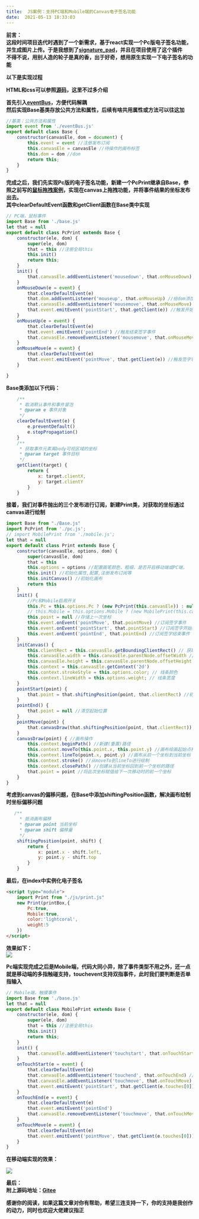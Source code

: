 ```yaml
---
title:  JS案例：支持PC端和Mobile端的Canvas电子签名功能 
date:  2021-05-13 18:33:03 
---
```

**前言：  
这段时间项目迭代时遇到了一个新需求，基于react实现一个Pc版电子签名功能，并生成图片上传。于是我想到了[signature\_pad](https://github.com/szimek/signature_pad/)，并且在项目使用了这个插件  
不得不说，用别人造的轮子是真的香，出于好奇，想用原生实现一下电子签名的功能**

**以下是实现过程**

**HTML和css可以参照[源码](https://gitee.com/DieHunter/myCode/tree/master/PrintPen)，这里不过多介绍**

**首先引入[eventBus](https://gitee.com/DieHunter/myCode/blob/master/%E8%A7%82%E5%AF%9F%E8%80%85%E6%A8%A1%E5%BC%8F&%E5%8F%91%E5%B8%83%E8%80%85%E8%AE%A2%E9%98%85%E8%80%85%E6%A8%A1%E5%BC%8F/PubSubPattern/js/eventBus.js)，方便代码解耦  
然后实现Base基类存放公共方法和属性，后续有啥共用属性或方法可以往这加**

```javascript
//基类：公共方法和属性
import event from './eventBus.js'
export default class Base {
    constructor(canvasEle, dom = document) {
        this.event = event //注册发布订阅
        this.canvasEle = canvasEle //待操作的画布标签
        this.dom = dom //dom
        return this;
    }
}
```

**完成之后，我们先实现Pc版的电子签名功能，新建一个PcPrint继承自Base，参照之前写的[鼠标拖拽案例](https://blog.csdn.net/time_____/article/details/104444502)，实现在canvas上拖拽功能，并将事件结果的坐标发布出去。  
其中clearDefaultEvent函数和getClient函数在Base类中实现**

```javascript
// PC端，鼠标事件
import Base from './base.js'
let that = null
export default class PcPrint extends Base {
    constructor(ele, dom) {
        super(ele, dom)
        that = this //注册全局this
        this.init()
        return this;
    }
    init() {
        that.canvasEle.addEventListener('mousedown', that.onMouseDown)
    }
    onMouseDown(e = event) {
        that.clearDefaultEvent(e)
        that.dom.addEventListener('mouseup', that.onMouseUp) //给dom添加mouseup避免产生鼠标点下时，移出画布造成其他的问题
        that.canvasEle.addEventListener('mousemove', that.onMouseMove)
        that.event.emitEvent('pointStart', that.getClient(e)) //触发开始签字事件
    }
    onMouseUp(e = event) {
        that.clearDefaultEvent(e)
        that.event.emitEvent('pointEnd') //触发结束签字事件
        that.canvasEle.removeEventListener('mousemove', that.onMouseMove) //移除移动事件
    }
    onMouseMove(e = event) {
        that.clearDefaultEvent(e)
        that.event.emitEvent('pointMove', that.getClient(e)) //触发签字事件
    }

}
```

**Base类添加以下代码：**

```javascript
    /**
     * 取消默认事件和事件冒泡
     * @param e 事件对象
     */
    clearDefaultEvent(e) {
        e.preventDefault()
        e.stopPropagation()
    }
    /**
     * 获取事件元素离body可视区域的坐标
     * @param target 事件目标
     */
    getClient(target) {
        return {
            x: target.clientX,
            y: target.clientY
        }
    }
```

**接着，我们对事件抛出的三个发布进行订阅，新建Print类，对获取的坐标通过canvas进行绘制**

```javascript
import Base from "./Base.js"
import PcPrint from './pc.js';
// import MobilePrint from './mobile.js';
let that = null
export default class Print extends Base {
    constructor(canvasEle, options, dom) {
        super(canvasEle, dom)
        that = this
        this.options = options //配置画笔颜色，粗细，是否开启移动端或PC端，
        this.init() //初始化属性,配置,注册发布订阅等
        this.initCanvas() //初始化画布
        return this
    }
    init() {
        //Pc和Mobile启用开关
        this.Pc = this.options.Pc ? (new PcPrint(this.canvasEle)) : null
        // this.Mobile = this.options.Mobile ? (new MobilePrint(this.canvasEle)) : null
        this.point = null //存储上一次坐标
        this.event.onEvent('pointMove', that.pointMove) //订阅签字事件
        this.event.onEvent('pointStart', that.pointStart) //订阅签字开始事件
        this.event.onEvent('pointEnd', that.pointEnd) //订阅签字结束事件
    }
    initCanvas() {
        this.clientRect = this.canvasEle.getBoundingClientRect() // 获取标签相对可视区域的偏移量
        this.canvasEle.width = this.canvasEle.parentNode.offsetWidth //设置为父元素的宽
        this.canvasEle.height = this.canvasEle.parentNode.offsetHeight //设置为父元素的高
        this.context = this.canvasEle.getContext('2d')
        this.context.strokeStyle = this.options.color; // 线条颜色
        this.context.lineWidth = this.options.weight; // 线条宽度
    }
    pointStart(point) {
        that.point = that.shiftingPosition(point, that.clientRect) //初始化起始位置
    }
    pointEnd() {
        that.point = null //清空起始位置
    }
    pointMove(point) {
        that.canvasDraw(that.shiftingPosition(point, that.clientRect)) //签字效果
    }
    canvasDraw(point) { //画布操作
        this.context.beginPath() //新建(重置)路径
        this.context.moveTo(this.point.x, this.point.y) //画布绘画起始点移动到前一个坐标
        this.context.lineTo(point.x, point.y) //画布从前一个坐标到当前坐标
        this.context.stroke() //从moveTo到lineTo进行绘制
        this.context.closePath() //创建从当前坐标回到前一个坐标的路径
        that.point = point //将此次坐标赋值给下一次移动时的前一个坐标
    }
}
```

**考虑到canvas的偏移问题，在Base中添加shiftingPosition函数，解决画布绘制时坐标偏移问题**

```javascript
   /**
     * 抵消画布偏移
     * @param point 当前坐标
     * @param shift 偏移量
     */
    shiftingPosition(point, shift) {
        return {
            x: point.x - shift.left,
            y: point.y - shift.top
        }
    }
```

**最后，在index中实例化电子签名**

```html
<script type="module">
    import Print from "./js/print.js"
    new Print(printBox,{
        Pc:true,
        Mobile:true,
        color:'lightcoral',
        weight:5
    })
</script>
```

**效果如下：**  
![](https://img-blog.csdnimg.cn/20210513181545194.gif)

**Pc端实现完成之后是Mobile端，代码大同小异，除了事件类型不用之外，还一点就是移动端的多指触碰支持，touchevent支持双指事件，此时我们要判断是否单指输入**

```javascript
// Mobile端，触摸事件
import Base from './base.js'
let that = null
export default class MobilePrint extends Base {
    constructor(ele, dom) {
        super(ele, dom)
        that = this //注册全局this
        this.init()
        return this;
    }
    init() {
        that.canvasEle.addEventListener('touchstart', that.onTouchStart)
    }
    onTouchStart(e = event) {
        that.clearDefaultEvent(e)
        that.canvasEle.addEventListener('touchend', that.onTouchEnd) //没有像pc一样给dom添加touchend,因为touchmove是基于touchstart和touchend之间触发的，只要touchend触发，touchmove便失效
        that.canvasEle.addEventListener('touchmove', that.onTouchMove)
        that.event.emitEvent('pointStart', that.getClient(e.touches[0])) //这里可以做一个判断e.touches是否只有一个（e.touches表示有几个手指触碰）
    }
    onTouchEnd(e = event) {
        that.clearDefaultEvent(e)
        that.event.emitEvent('pointEnd')
        that.canvasEle.removeEventListener('touchmove', that.onTouchMove)
    }
    onTouchMove(e = event) {
        that.clearDefaultEvent(e)
        that.event.emitEvent('pointMove', that.getClient(e.touches[0]))
    }
}
```

**在移动端实现的效果：**

![](https://img-blog.csdnimg.cn/20210513182906294.gif)

**最后：  
附上源码地址：[Gitee](https://gitee.com/DieHunter/myCode/tree/master/PrintPen)**

**感谢你的阅读，如果这篇文章对你有帮助，希望三连支持一下，你的支持是我创作的动力，同时也欢迎大佬建议指正**